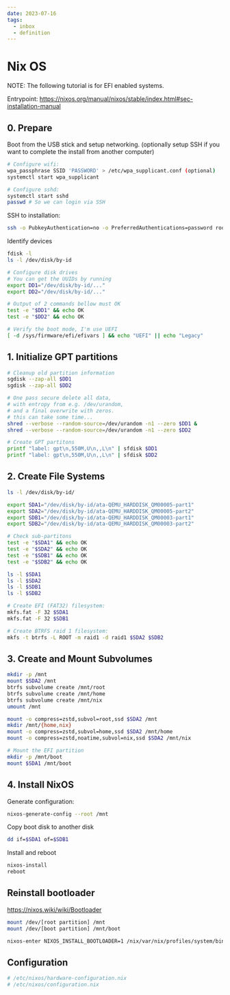 ```yaml
---
date: 2023-07-16
tags:
  - inbox
  - definition
---
```


# Nix OS

NOTE: The following tutorial is for EFI enabled systems.

Entrypoint:
https://nixos.org/manual/nixos/stable/index.html#sec-installation-manual

## 0. Prepare

Boot from the USB stick and setup networking. (optionally setup SSH if you want
to complete the install from another computer)
```sh
# Configure wifi:
wpa_passphrase SSID 'PASSWORD' > /etc/wpa_supplicant.conf (optional)
systemctl start wpa_supplicant

# Configure sshd:
systemctl start sshd
passwd # So we can login via SSH
```

SSH to installation:
```bash
ssh -o PubkeyAuthentication=no -o PreferredAuthentications=password root@192.168.122.86
```

Identify devices
```sh
fdisk -l
ls -l /dev/disk/by-id

# Configure disk drives
# You can get the UUIDs by running
export DD1="/dev/disk/by-id/..."
export DD2="/dev/disk/by-id/..."

# Output of 2 commands bellow must OK
test -e "$DD1" && echo OK
test -e "$DD2" && echo OK

# Verify the boot mode, I'm use UEFI
[ -d /sys/firmware/efi/efivars ] && echo "UEFI" || echo "Legacy"
```

## 1. Initialize GPT partitions

```sh
# Cleanup old partition information
sgdisk --zap-all $DD1
sgdisk --zap-all $DD2

# One pass secure delete all data,
# with entropy from e.g. /dev/urandom,
# and a final overwrite with zeros.
# this can take some time...
shred --verbose --random-source=/dev/urandom -n1 --zero $DD1 &
shred --verbose --random-source=/dev/urandom -n1 --zero $DD2

# Create GPT partitons
printf "label: gpt\n,550M,U\n,,L\n" | sfdisk $DD1
printf "label: gpt\n,550M,U\n,,L\n" | sfdisk $DD2
```

## 2. Create File Systems

```sh
ls -l /dev/disk/by-id/

export SDA1="/dev/disk/by-id/ata-QEMU_HARDDISK_QM00005-part1"
export SDA2="/dev/disk/by-id/ata-QEMU_HARDDISK_QM00005-part2"
export SDB1="/dev/disk/by-id/ata-QEMU_HARDDISK_QM00003-part1"
export SDB2="/dev/disk/by-id/ata-QEMU_HARDDISK_QM00003-part2"

# Check sub-partitons
test -e "$SDA1" && echo OK
test -e "$SDA2" && echo OK
test -e "$SDB1" && echo OK
test -e "$SDB2" && echo OK

ls -l $SDA1
ls -l $SDA2
ls -l $SDB1
ls -l $SDB2

# Create EFI (FAT32) filesystem:
mkfs.fat -F 32 $SDA1
mkfs.fat -F 32 $SDB1

# Create BTRFS raid 1 filesystem:
mkfs -t btrfs -L ROOT -m raid1 -d raid1 $SDA2 $SDB2
```

## 3. Create and Mount Subvolumes

```sh
mkdir -p /mnt
mount $SDA2 /mnt
btrfs subvolume create /mnt/root
btrfs subvolume create /mnt/home
btrfs subvolume create /mnt/nix
umount /mnt

mount -o compress=zstd,subvol=root,ssd $SDA2 /mnt
mkdir /mnt/{home,nix}
mount -o compress=zstd,subvol=home,ssd $SDA2 /mnt/home
mount -o compress=zstd,noatime,subvol=nix,ssd $SDA2 /mnt/nix

# Mount the EFI partition
mkdir -p /mnt/boot
mount $SDA1 /mnt/boot
```


## 4. Install NixOS

Generate configuration:
```sh
nixos-generate-config --root /mnt
```

Copy boot disk to another disk
```sh
dd if=$SDA1 of=$SDB1
```

Install and reboot
```sh
nixos-install
reboot
```

## Reinstall bootloader
https://nixos.wiki/wiki/Bootloader

```sh
mount /dev/[root partition] /mnt
mount /dev/[boot partition] /mnt/boot

nixos-enter NIXOS_INSTALL_BOOTLOADER=1 /nix/var/nix/profiles/system/bin/switch-to-configuration boot
```


## Configuration
```sh
# /etc/nixos/hardware-configuration.nix
# /etc/nixos/configuration.nix
```
